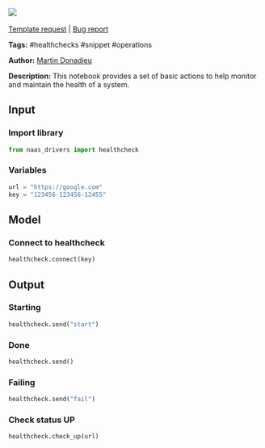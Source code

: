 <a href="https://app.naas.ai/user-redirect/naas/downloader?url=https://raw.githubusercontent.com/jupyter-naas/awesome-notebooks/master/Healthchecks/Healthchecks_Perfom_basic_actions.ipynb" target="_parent"><img src="https://naasai-public.s3.eu-west-3.amazonaws.com/open_in_naas.svg"/></a><br><br><a href="https://github.com/jupyter-naas/awesome-notebooks/issues/new?assignees=&labels=&template=template-request.md&title=Tool+-+Action+of+the+notebook+">Template request</a> | <a href="https://github.com/jupyter-naas/awesome-notebooks/issues/new?assignees=&labels=bug&template=bug_report.md&title=Healthchecks+-+Perfom+basic+actions:+Error+short+description">Bug report</a>

**Tags:** #healthchecks #snippet #operations

**Author:** [Martin Donadieu](https://www.linkedin.com/in/martindonadieu/)

**Description:** This notebook provides a set of basic actions to help monitor and maintain the health of a system.

## Input

### Import library


```python
from naas_drivers import healthcheck
```

### Variables


```python
url = "https://google.com"
key = "123456-123456-12455"
```

## Model

### Connect to healthcheck


```python
healthcheck.connect(key)
```

## Output

### Starting


```python
healthcheck.send("start")
```

### Done


```python
healthcheck.send()
```

### Failing


```python
healthcheck.send("fail")
```

### Check status UP


```python
healthcheck.check_up(url)
```
